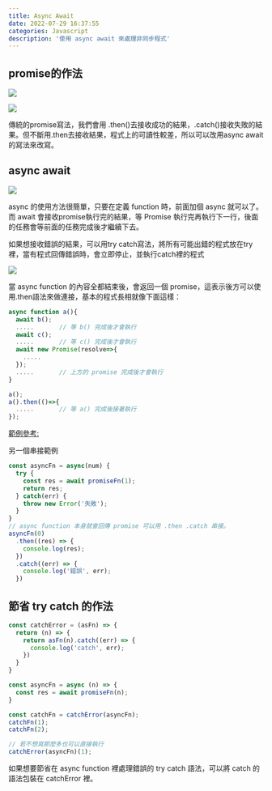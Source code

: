 ```yaml
---
title: Async Await
date: 2022-07-29 16:37:55
categories: Javascript
description: '使用 async await 來處理非同步程式'
---
```


## promise的作法

![](https://miro.medium.com/max/1292/1*kbLtHl6rlpk9mQZMh6vjyg.png)

![](https://miro.medium.com/max/1192/1*_qmqlT1cYHhKxdPw2oHpVA.png)

傳統的promise寫法，我們會用 .then()去接收成功的結果，.catch()接收失敗的結果。但不斷用.then去接收結果，程式上的可讀性較差，所以可以改用async await的寫法來改寫。

## async await

![](https://miro.medium.com/max/1392/1*7xEFqbxd6W5rOHC5wmnXjQ.png)

async 的使用方法很簡單，只要在定義 function 時，前面加個 async 就可以了。而 await 會接收promise執行完的結果，等 Promise 執行完再執行下一行，後面的任務會等前面的任務完成後才繼續下去。

如果想接收錯誤的結果，可以用try catch寫法，將所有可能出錯的程式放在try裡，當有程式回傳錯誤時，會立即停止，並執行catch裡的程式

![](https://miro.medium.com/max/1356/1*3P-AW4xqVs-gGroh5rU36g.png)

當 async function 的內容全都結束後，會返回一個 promise，這表示後方可以使用.then語法來做連接，基本的程式長相就像下面這樣：

``` js
async function a(){
  await b();
  .....       // 等 b() 完成後才會執行
  await c();
  .....       // 等 c() 完成後才會執行
  await new Promise(resolve=>{
    .....
  });
  .....       // 上方的 promise 完成後才會執行
}

a();
a().then(()=>{
  .....       // 等 a() 完成後接著執行
});
```

[範例參考:](https://codepen.io/tim-chou/pen/ZEyBzpb?editors=1012)


另一個串接範例

``` js
const asyncFn = async(num) {
  try {
    const res = await promiseFn(1);
    return res;
  } catch(err) {
    throw new Error('失敗');
  }
}
// async function 本身就會回傳 promise 可以用 .then .catch 串接。
asyncFn(0)
  .then((res) => {
    console.log(res);
  })
  .catch((err) => {
    console.log('錯誤', err);
  })
```

## 節省 try catch 的作法

``` js
const catchError = (asFn) => {
  return (n) => {
    return asFn(n).catch((err) => {
      console.log('catch', err);
    })
  }
}

const asyncFn = async (n) => {
  const res = await promiseFn(n);
}

const catchFn = catchError(asyncFn);
catchFn(1);
catchFn(2);

// 若不想寫那麼多也可以直接執行
catchError(asyncFn)(1);
```

如果想要節省在 async function 裡處理錯誤的 try catch 語法，可以將 catch 的語法包裝在 catchError 裡。
